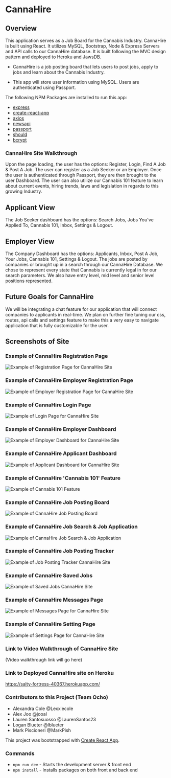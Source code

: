 # CannaHire

## Overview 
This application serves as a Job Board for the Cannabis Industry. CannaHire is built using React. It utilizes MySQL, Bootstrap, Node & Express Servers and API calls to our CannaHire database.  It is built following the MVC design pattern and deployed to Heroku and JawsDB.

* CannaHire is a job posting board that lets users to post jobs, apply to jobs and learn about the Cannabis Industry.

* This app will store user information using MySQL. Users are authenticated using Passport.

The following NPM Packages are installed to run this app:

* [express](https://www.npmjs.com/package/express)
* [create-react-app](https://www.npmjs.com/package/create-react-app)
* [axios](https://www.npmjs.com/package/axios)
* [newsapi](https://www.npmjs.com/package/newsapi)
* [passport](https://www.npmjs.com/package/passport)
* [should](https://www.npmjs.com/package/should)
* [bcrypt](https://www.npmjs.com/package/bcrypt)

### CannaHire Site Walkthrough
Upon the page loading, the user has the options: Register, Login, Find A Job & Post A Job.  The user can register as a Job Seeker or an Employer.  Once the user is authenticated through Passport, they are then brought to the user Dashboard. The user can also utilize our Cannabis 101 feature to learn about current events, hiring trends, laws and legislation in regards to this growing Industry.

## Applicant View
The Job Seeker dashboard has the options: Search Jobs, Jobs You've Applied To, Cannabis 101, Inbox, Settings & Logout. 

## Employer View
The Company Dashboard has the options: Applicants, Inbox, Post A Job, Your Jobs, Cannabis 101, Settings & Logout. The jobs are posted by companies or brought up in a search through our CannaHire Database. We chose to represent every state that Cannabis is currently legal in for our search parameters. We also have entry level, mid level and senior level positions represented. 

## Future Goals for CannaHire
We will be integrating a chat feature for our application that will connect companies to applicants in real-time. We plan on further fine tuning our css, routes, api calls and settings feature to make this a very easy to navigate application that is fully customizable for the user. 

## Screenshots of Site

### Example of CannaHire Registration Page 

![Example of Registration Page for CannaHire Site](./src/assets/registration-page-1.png)

### Example of CannaHire Employer Registration Page 

![Example of Employer Registration Page for CannaHire Site](./src/assets/employer-registration.png)

### Example of CannaHire Login Page 

![Example of Login Page for CannaHire Site](./src/assets/login-page.png)

### Example of CannaHire Employer Dashboard 

![Example of Employer Dashboard for CannaHire Site](./src/assets/applicant-tracker.png)

### Example of CannaHire Applicant Dashboard 

![Example of Applicant Dashboard for CannaHire Site](./src/assets/applied-job-tracker.png)

### Example of CannaHire 'Cannabis 101' Feature  

![Example of Cannabis 101 Feature](./src/assets/cannabis-101.png)

### Example of CannaHire Job Posting Board

![Example of CannaHire Job Posting Board](./src/assets/job-post.png)

### Example of CannaHire Job Search & Job Application

![Example of CannaHire Job Search & Job Application](./src/assets/job-search-apply.png)

### Example of CannaHire Job Posting Tracker

![Example of Job Posting Tracker CannaHire Site](./src/assets/job-post-tracker.png)

### Example of CannaHire Saved Jobs

![Example of Saved Jobs CannaHire Site](./public/images/bottom-app-pagr.png)

### Example of CannaHire Messages Page 

![Example of Messages Page for CannaHire Site](./src/assets/message-page.png)

### Example of CannaHire Setting Page 

![Example of Settings Page for CannaHire Site](./src/assets/settings.png)


### Link to Video Walkthrough of CannaHire Site

(Video walkthrough link will go here)
  
### Link to Deployed CannaHire site on Heroku

https://salty-fortress-40367.herokuapp.com/


### Contributors to this Project (Team Ocho)
* Alexandra Cole @Lexxiecole
* Alex Joo @jooal
* Lauren Santosuosso @LaurenSantos23
* Logan Blueter @lblueter
* Mark Piscioneri @MarkPish


This project was bootstrapped with [Create React App](https://github.com/facebook/create-react-app).

### Commands

- `npm run dev` - Starts the development server & front end
- `npm install` - Installs packages on both front and back end
